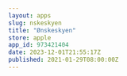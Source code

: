 ```yaml
---
layout: apps
slug: nskeskyen
title: "Ønskeskyen"
store: apple
app_id: 973421404
date: 2023-12-01T21:55:17Z
published: 2021-01-29T08:00:00Z
---
```


